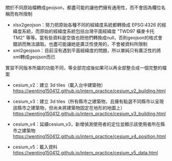 關於不同原始檔轉成geojson，都盡可能的讓他們擁有通用性，而不會因為欄位名稱而有所限制  
  - xlsx2geojson：努力把原始各種不同的經緯度系統都轉換成 EPSG:4326 的經緯度系統，而原始的經緯度系統包括台灣平面經緯度 "TWD97 橫麥卡托 TM2" 等等。當有些資料是空值也把他們轉換成null，否則geojson的格式會錯誤而無法讀取。也盡可能讓她是廣泛性使用的，不會被資料所限制  
  - xml2geojson：目前沒有遇到平面經緯度的問題，所以單純只有廣泛性的將xml轉成geojson而已  


實習不同版本所屬的功能不同，等全部完成後如果可以再全部整合成一個完整的檔案  
  - cesium_v2：建立 3d tiles（載入台中建築物） 
  https://wenting150412.github.io/intern_practice/cesium_v2_building.html
  
  - cesium_v3：建立 3d tiles（所有縣市之建築物，且擁有點選不同縣市以呈現該縣市之建築物，但尚未將建築物固定在地形的地圖上）
  https://wenting150412.github.io/intern_practice/cesium_v3_building.html
  
  - cesium_v4：延續cesium_v3，新增偵測使用者的定位並顯示該使用者所在縣市之建築物
  https://wenting150412.github.io/intern_practice/cesium_v4_position.html
  
  - cesium_v5：載入資料
  https://wenting150412.github.io/intern_practice/cesium_v5_data.html
